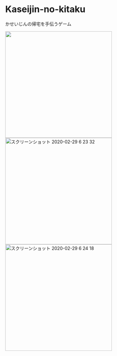 # Kaseijin-no-kitaku
かせいじんの帰宅を手伝うゲーム

<img width="338" src="https://user-images.githubusercontent.com/48097323/109023369-13279a80-7700-11eb-9985-3768e3d4b203.jpg">
<img width="338" alt="スクリーンショット 2020-02-29 6 23 32" src="https://user-images.githubusercontent.com/48097323/109023582-45d19300-7700-11eb-9585-ab544b84fb43.png">
<img width="338" alt="スクリーンショット 2020-02-29 6 24 18" src="https://user-images.githubusercontent.com/48097323/109023620-4d913780-7700-11eb-9ecb-f2484d45a2ae.png">
